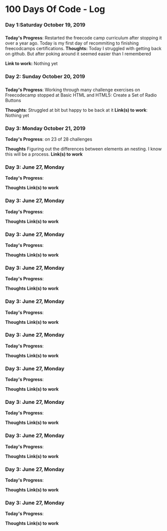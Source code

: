 # 100 Days Of Code - Log

### Day 1:Saturday October 19, 2019
##### 

**Today's Progress**: Restarted the freecode camp curriculum after stopping it over a year ago. Today is my first day of recommiting to finishing freecodcamps certifications. 
**Thoughts:** Today I struggled with getting back on github. But after poking around it seemed easier than I remembered

**Link to work:** Nothing yet 

### Day 2: Sunday October 20, 2019 
#####

**Today's Progress**: Working through many challenge exercises on Freecodecamp stopped at Basic HTML and HTML5: Create a Set of Radio Buttons

**Thoughts**: Struggled at bit but happy to be back at it 
**Link(s) to work**: Nothing yet 


### Day 3: Monday October 21, 2019

**Today's Progress**: on 23 of 28 challenges 

**Thoughts** Figuring out the differences between elements an nesting. I know this will be a process. 
**Link(s) to work**



### Day 3: June 27, Monday

**Today's Progress**: 

**Thoughts** 
**Link(s) to work**



### Day 3: June 27, Monday

**Today's Progress**: 

**Thoughts** 
**Link(s) to work**



### Day 3: June 27, Monday

**Today's Progress**: 

**Thoughts** 
**Link(s) to work**



### Day 3: June 27, Monday

**Today's Progress**: 

**Thoughts** 
**Link(s) to work**



### Day 3: June 27, Monday

**Today's Progress**: 

**Thoughts** 
**Link(s) to work**



### Day 3: June 27, Monday

**Today's Progress**: 

**Thoughts** 
**Link(s) to work**



### Day 3: June 27, Monday

**Today's Progress**: 

**Thoughts** 
**Link(s) to work**



### Day 3: June 27, Monday

**Today's Progress**: 

**Thoughts** 
**Link(s) to work**



### Day 3: June 27, Monday

**Today's Progress**: 

**Thoughts** 
**Link(s) to work**



### Day 3: June 27, Monday

**Today's Progress**: 

**Thoughts** 
**Link(s) to work**



### Day 3: June 27, Monday

**Today's Progress**: 

**Thoughts** 
**Link(s) to work**
